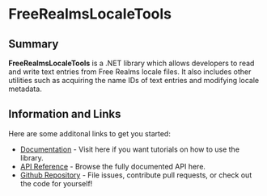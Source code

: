 <div class="article">

# FreeRealmsLocaleTools

## Summary

**FreeRealmsLocaleTools** is a .NET library which allows developers to read and write text entries from Free Realms locale files.
It also includes other utilities such as acquiring the name IDs of text entries and modifying locale metadata.

## Information and Links

Here are some additonal links to get you started:

- [Documentation](guides/intro.md) - Visit here if you want tutorials on how to use the library.
- [API Reference](api/FreeRealmsLocaleTools.LocaleParser.yml) - Browse the fully documented API here.
- [Github Repository](https://github.com/Udaya-X2/FreeRealmsLocaleTools) - File issues, contribute pull requests, or check out the code for yourself!

</div>
